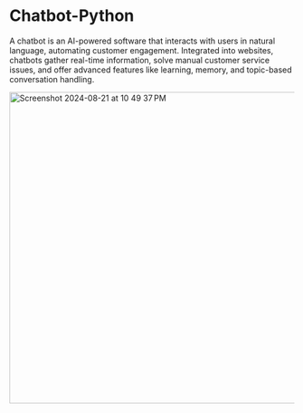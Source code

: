 # Chatbot-Python
A chatbot is an AI-powered software that interacts with users in natural language, automating customer engagement. Integrated into websites, chatbots gather real-time information, solve manual customer service issues, and offer advanced features like learning, memory, and topic-based conversation handling.


<img width="550" alt="Screenshot 2024-08-21 at 10 49 37 PM" src="https://github.com/user-attachments/assets/c502472c-b842-4d5f-a0cd-3d66c48b824e">
